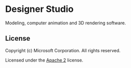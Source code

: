 # Designer Studio
Modeling, computer animation and 3D rendering software.

## License

Copyright (c) Microsoft Corporation. All rights reserved.

Licensed under the [Apache 2](LICENSE.md) license.
